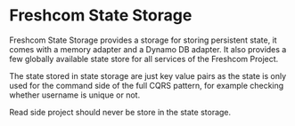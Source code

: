 # Freshcom State Storage

Freshcom State Storage provides a storage for storing persistent state, it comes with a memory adapter and a Dynamo DB adapter. It also provides a few globally available state store for all services of the Freshcom Project.

The state stored in state storage are just key value pairs as the state is only used for the command side of the full CQRS pattern, for example checking whether username is unique or not.

Read side project should never be store in the state storage.
